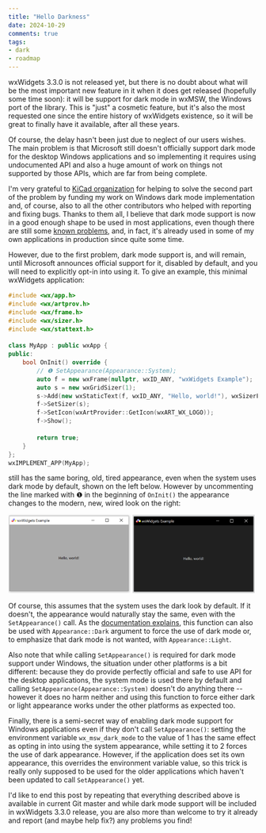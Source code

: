 ```yaml
---
title: "Hello Darkness"
date: 2024-10-29
comments: true
tags:
- dark
- roadmap
---
```


wxWidgets 3.3.0 is not released yet, but there is no doubt about what will be
the most important new feature in it when it does get released (hopefully some
time soon): it will be support for dark mode in wxMSW, the Windows port of the
library. This is "just" a cosmetic feature, but it's also the most requested
one since the entire history of wxWidgets existence, so it will be great to
finally have it available, after all these years.

Of course, the delay hasn't been just due to neglect of our users wishes. The
main problem is that Microsoft still doesn't officially support dark mode for
the desktop Windows applications and so implementing it requires using
undocumented API and also a huge amount of work on things not supported by
those APIs, which are far from being complete.

I'm very grateful to [KiCad organization][kicad] for helping to solve the
second part of the problem by funding my work on Windows dark mode
implementation and, of course, also to all the other contributors who helped
with reporting and fixing bugs. Thanks to them all, I believe that dark mode
support is now in a good enough shape to be used in most applications, even
though there are still some [known problems][dark-bugs], and, in fact, it's
already used in some of my own applications in production since quite some
time.

However, due to the first problem, dark mode support is, and will remain,
until Microsoft announces official support for it, disabled by default, and
you will need to explicitly opt-in into using it. To give an example, this
minimal wxWidgets application:

```cpp
#include <wx/app.h>
#include <wx/artprov.h>
#include <wx/frame.h>
#include <wx/sizer.h>
#include <wx/stattext.h>

class MyApp : public wxApp {
public:
    bool OnInit() override {
        // ❶ SetAppearance(Appearance::System);
        auto f = new wxFrame(nullptr, wxID_ANY, "wxWidgets Example");
        auto s = new wxGridSizer(1);
        s->Add(new wxStaticText(f, wxID_ANY, "Hello, world!"), wxSizerFlags().Center());
        f->SetSizer(s);
        f->SetIcon(wxArtProvider::GetIcon(wxART_WX_LOGO));
        f->Show();

        return true;
    }
};
wxIMPLEMENT_APP(MyApp);
```

still has the same boring, old, tired appearance, even when the system uses
dark mode by default, shown on the left below. However by uncommenting the
line marked with ❶ in the beginning of `OnInit()` the appearance changes to
the modern, new, wired look on the right:

<img src="/blog/2024/10/29/hello-darkness/hi-default.png" style="width: 49%" alt="Default wxWidgets application appearance">
<img src="/blog/2024/10/29/hello-darkness/hi-dark.png" style="width: 49%" alt="wxWidgets application in dark mode">

Of course, this assumes that the system uses the dark look by default. If it
doesn't, the appearance would naturally stay the same, even with the
`SetAppearance()` call. As the [documentation explains][docs-set-appearance],
this function can also be used with `Appearance::Dark` argument to force the
use of dark mode or, to emphasize that dark mode is not wanted, with
`Appearance::Light`.

Also note that while calling `SetAppearance()` is required for dark mode
support under Windows, the situation under other platforms is a bit
different: because they do provide perfectly official and safe to use API for
the desktop applications, the system mode is used there by default and calling
`SetAppearance(Appearance::System)` doesn't do anything there -- however it
does no harm neither and using this function to force either dark or light
appearance works under the other platforms as expected too.

Finally, there is a semi-secret way of enabling dark mode support for Windows
applications even if they don't call `SetAppearance()`: setting the
environment variable `wx_msw_dark_mode` to the value of 1 has the same effect
as opting in into using the system appearance, while setting it to 2 forces
the use of dark appearance. However, if the application does set its own
appearance, this overrides the environment variable value, so this trick is
really only supposed to be used for the older applications which haven't been
updated to call `SetAppearance()` yet.

I'd like to end this post by repeating that everything described above is
available in current Git master and while dark mode support will be included
in wxWidgets 3.3.0 release, you are also more than welcome to try it already
and report (and maybe help fix?) any problems you find!

[kicad]: https://www.kicad.org/
[dark-bugs]: https://github.com/wxWidgets/wxWidgets/issues?q=is%3Aopen+is%3Aissue+label%3A%22dark+mode%22
[docs-set-appearance]: https://docs.wxwidgets.org/latest/classwx_app.html#a8a690b08e7fd93e7fce6bfacd247c335
